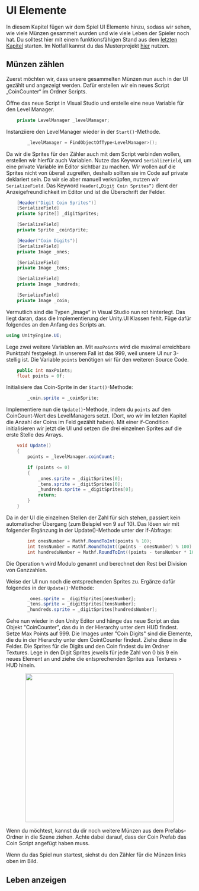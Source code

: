 # UI Elemente 

In diesem Kapitel fügen wir dem Spiel UI Elemente hinzu, sodass wir sehen, wie viele Münzen gesammelt wurden und wie viele Leben der Spieler noch hat. Du solltest hier mit einem funktionsfähigen Stand aus dem [letzten Kapitel](/docs/07-level_elements.md) starten. Im Notfall kannst du das Musterprojekt [hier](https://github.com/FrankFlamme/UnityKidsWorkshop/releases/tag/0.7) nutzen.

## Münzen zählen

Zuerst möchten wir, dass unsere gesammelten Münzen nun auch in der UI gezählt und angezeigt werden. Dafür erstellen wir ein neues Script „CoinCounter“ im Ordner Scripts.

Öffne das neue Script in Visual Studio und erstelle eine neue Variable für den Level Manager. 

```csharp
    private LevelManager _levelManager;
```

Instanziiere den LevelManager wieder in der `Start()`-Methode.

```csharp
        _levelManager = FindObjectOfType<LevelManager>();
```

Da wir die Sprites für den Zähler auch mit dem Script verbinden wollen, erstellen wir hierfür auch Variablen. Nutze das Keyword `SerializeField`, um eine private Variable im Editor sichtbar zu machen. Wir wollen auf die Sprites nicht von überall zugreifen, deshalb sollten sie im Code auf private deklariert sein.
Da wir sie aber manuell verknüpfen, nutzen wir `SerializeField`. Das Keyword `Header(„Digit Coin Sprites“)` dient der Anzeigefreundlichkeit im Editor und ist die Überschrift der Felder.

```csharp
    [Header("Digit Coin Sprites")]
    [SerializeField]
    private Sprite[] _digitSprites;

    [SerializeField]
    private Sprite _coinSprite;

    [Header("Coin Digits")]
    [SerializeField]
    private Image _ones;

    [SerializeField]
    private Image _tens;

    [SerializeField]
    private Image _hundreds;

    [SerializeField]
    private Image _coin;
```

Vermutlich sind die Typen „Image“ in Visual Studio nun rot hinterlegt. Das liegt daran, dass die Implementierung der Unity.UI Klassen fehlt. Füge dafür folgendes an den Anfang des Scripts an.

```csharp
using UnityEngine.UI;
```

Lege zwei weitere Variablen an. Mit `maxPoints` wird die maximal erreichbare Punktzahl festgelegt. In unserem Fall ist das 999, weil unsere UI nur 3-stellig ist. Die Variable `points` benötigen wir für den weiteren Source Code.

```csharp
    public int maxPoints;
    float points = 0f;
```

Initialisiere das Coin-Sprite in der `Start()`-Methode: 

```csharp
        _coin.sprite = _coinSprite;
```

Implementiere nun die `Update()`-Methode, indem du `points` auf den CoinCount-Wert des LevelManagers setzt. (Dort, wo wir im letzten Kapitel die Anzahl der Coins im Feld gezählt haben). Mit einer if-Condition initialisieren wir jetzt die UI und setzen die drei einzelnen Sprites auf die erste Stelle des Arrays.

```csharp
    void Update()
    {
        points = _levelManager.coinCount;

        if (points <= 0)
        {
            _ones.sprite = _digitSprites[0];
            _tens.sprite = _digitSprites[0];
            _hundreds.sprite = _digitSprites[0];
            return;
        }
    }
```

Da in der UI die einzelnen Stellen der Zahl für sich stehen, passiert kein automatischer Übergang (zum Beispiel von 9 auf 10). Das lösen wir mit folgender Ergänzung in der Update()-Methode unter der if-Abfrage:

```csharp
        int onesNumber = Mathf.RoundToInt(points % 10);
        int tensNumber = Mathf.RoundToInt((points - onesNumber) % 100) / 10;
        int hundredsNumber = Mathf.RoundToInt((points - tensNumber * 10 - onesNumber) % 1000 / 100);
```

Die Operation `%` wird Modulo genannt und berechnet den Rest bei Division von Ganzzahlen. 

Weise der UI nun noch die entsprechenden Sprites zu. Ergänze dafür folgendes in der `Update()`-Methode:

```csharp
        _ones.sprite = _digitSprites[onesNumber];
        _tens.sprite = _digitSprites[tensNumber];
        _hundreds.sprite = _digitSprites[hundredsNumber];
```

Gehe nun wieder in den Unity Editor und hänge das neue Script an das Objekt "CoinCounter", das du in der Hierarchy unter dem HUD findest. Setze Max Points auf 999. Die Images unter "Coin Digits" sind die Elemente, die du in der Hierarchy unter dem CointCounter findest. Ziehe diese in die Felder. Die Sprites für die Digits und den Coin findest du im Ordner Textures. Lege in den Digit Sprites jeweils für jede Zahl von 0 bis 9 ein neues Element an und ziehe die entsprechenden Sprites aus Textures > HUD hinein.

<p align="center">
<img src="https://user-images.githubusercontent.com/75975986/126153841-c308a639-f9d1-4b29-a4ca-8ccbd0dd2a53.png" width="400">
</p>

Wenn du möchtest, kannst du dir noch weitere Münzen aus dem Prefabs-Ordner in die Szene ziehen. Achte dabei darauf, dass der Coin Prefab das Coin Script angefügt haben muss. 

Wenn du das Spiel nun startest, siehst du den Zähler für die Münzen links oben im Bild.

## Leben anzeigen
